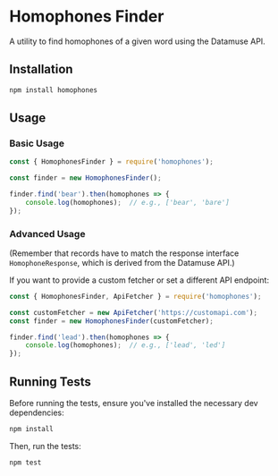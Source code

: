 # Homophones Finder

A utility to find homophones of a given word using the Datamuse API.

## Installation

```bash
npm install homophones
```

## Usage

### Basic Usage

```javascript
const { HomophonesFinder } = require('homophones');

const finder = new HomophonesFinder();

finder.find('bear').then(homophones => {
    console.log(homophones);  // e.g., ['bear', 'bare']
});
```

### Advanced Usage

(Remember that records have to match the response interface `HomophoneResponse`, which is derived from the Datamuse API.)

If you want to provide a custom fetcher or set a different API endpoint:

```javascript
const { HomophonesFinder, ApiFetcher } = require('homophones');

const customFetcher = new ApiFetcher('https://customapi.com');
const finder = new HomophonesFinder(customFetcher);

finder.find('lead').then(homophones => {
    console.log(homophones);  // e.g., ['lead', 'led']
});
```

## Running Tests

Before running the tests, ensure you've installed the necessary dev dependencies:

```bash
npm install
```

Then, run the tests:

```bash
npm test
```